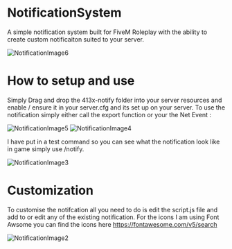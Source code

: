 # NotificationSystem
A simple notification system built for FiveM Roleplay with the ability to create custom notificaiton suited to your server.

![NotificationImage6](https://user-images.githubusercontent.com/9202855/157495232-b50c927a-f333-4fed-afe6-320c764115f7.jpg)

# How to setup and use
Simply Drag and drop the 413x-notify folder into your server resources and enable / ensure it in your server.cfg and its set up on your server.
To use the notification simply either call the export function or your the Net Event : 

![NotificationImage5](https://user-images.githubusercontent.com/9202855/157493849-7a13af13-fe5c-48cd-a671-f35894fbfeeb.jpg)
![NotificationImage4](https://user-images.githubusercontent.com/9202855/157493858-9c221053-5dd4-4e4b-90fc-569e854606c0.jpg)

I have put in a test command so you can see what the notification look like in game simply use /notify.

![NotificationImage3](https://user-images.githubusercontent.com/9202855/157494198-b5fb3006-824a-4267-8281-bfeae0775a83.jpg)

# Customization
To customise the notifcation all you need to do is edit the script.js file and add to or edit any of the existing notification. For the icons I am using Font Awsome you can find the icons here https://fontawesome.com/v5/search

![NotificationImage2](https://user-images.githubusercontent.com/9202855/157494476-6f7fb230-7415-43a2-adf6-ada31b73139c.jpg)

